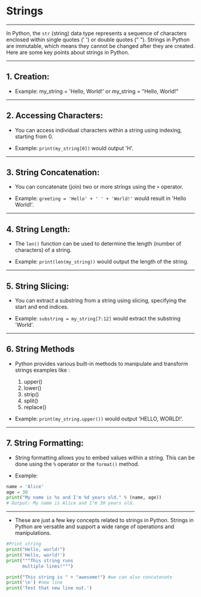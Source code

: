 # Strings
---

In Python, the `str` (string) data type represents a sequence of characters enclosed within single quotes (' ') or double quotes (" "). Strings in Python are immutable, which means they cannot be changed after they are created. Here are some key points about strings in Python.

---

## 1. Creation:

- Example: my_string = 'Hello, World!' or my_string = "Hello, World!"

---

## 2. Accessing Characters:

- You can access individual characters within a string using indexing, starting from 0.

- Example: `print(my_string[0])` would output 'H'.

---

## 3. String Concatenation:

- You can concatenate (join) two or more strings using the `+` operator.

-   Example: `greeting = 'Hello' + ' ' + 'World!'` would result in 'Hello World!'.

---

## 4. String Length:

- The `len()` function can be used to determine the length (number of characters) of a string.

- Example: `print(len(my_string))` would output the length of the string.

---

## 5. String Slicing:

- You can extract a substring from a string using slicing, specifying the start and end indices.

- Example: `substring = my_string[7:12]` would extract the substring 'World'.

---

## 6. String Methods

- Python provides various built-in methods to manipulate and transform strings examples like : 
	1. upper()
	2. lower()
	3. strip()
	4. split()
	5. replace()

- Example: `print(my_string.upper())` would output 'HELLO, WORLD!'.

---

## 7. String Formatting:

- String formatting allows you to embed values within a string. This can be done using the `%` operator or the `format()` method.

- Example:

```python
name = 'Alice'
age = 30
print("My name is %s and I'm %d years old." % (name, age))
# Output: My name is Alice and I'm 30 years old.
```

---

- These are just a few key concepts related to strings in Python. Strings in Python are versatile and support a wide range of operations and manipulations.

```python
#Print string 
print("Hello, world!")
print('Hello, world!') 
print("""This string runs 
	  multiple lines!""") 

print("This string is " + "awesome!") #we can also concatenate 
print('\n') #new line
print('Test that new line out.')
```

